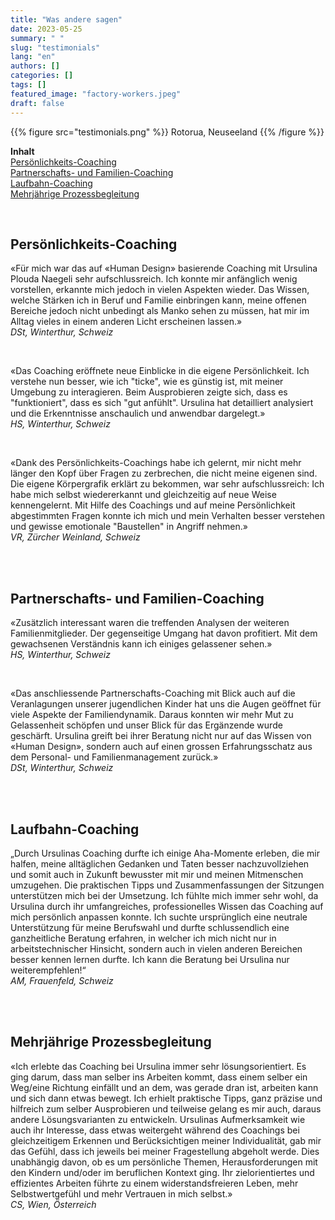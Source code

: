 ```yaml
---
title: "Was andere sagen"
date: 2023-05-25
summary: " "
slug: "testimonials"
lang: "en"
authors: []
categories: []
tags: []
featured_image: "factory-workers.jpeg"
draft: false
---
```


{{% figure src="testimonials.png" %}} Rotorua, Neuseeland {{% /figure %}} 
<br>

**Inhalt**  
[Persönlichkeits-Coaching](#persönlichkeits-coaching)  
[Partnerschafts- und Familien-Coaching](#partnerschafts--und-familien-coaching)  
[Laufbahn-Coaching](#laufbahn-coaching)  
[Mehrjährige Prozessbegleitung](#mehrjährige-prozessbegleitung)  

<br>  

## Persönlichkeits-Coaching  

«Für mich war das auf «Human Design» basierende Coaching mit Ursulina Plouda Naegeli sehr aufschlussreich. Ich konnte mir anfänglich wenig vorstellen, erkannte mich jedoch in vielen Aspekten wieder. Das Wissen, welche Stärken ich in Beruf und Familie einbringen kann, meine offenen Bereiche jedoch nicht unbedingt als Manko sehen zu müssen, hat mir im Alltag vieles in einem anderen Licht erscheinen lassen.»  
*DSt, Winterthur, Schweiz*  

<br>

«Das Coaching eröffnete neue Einblicke in die eigene Persönlichkeit. Ich verstehe nun besser, wie ich "ticke", wie es günstig ist, mit meiner Umgebung zu interagieren.
Beim Ausprobieren zeigte sich, dass es "funktioniert", dass es sich "gut anfühlt". Ursulina hat detailliert analysiert und die Erkenntnisse anschaulich und anwendbar dargelegt.»  
*HS, Winterthur, Schweiz*  

<br>  

«Dank des Persönlichkeits-Coachings habe ich gelernt, mir nicht mehr länger den Kopf über Fragen zu zerbrechen, die nicht meine eigenen sind.
Die eigene Körpergrafik erklärt zu bekommen, war sehr aufschlussreich: Ich habe mich selbst wiedererkannt und gleichzeitig auf neue Weise kennengelernt. Mit Hilfe des Coachings und auf meine Persönlichkeit abgestimmten Fragen konnte ich mich und mein Verhalten besser verstehen und gewisse emotionale "Baustellen" in Angriff nehmen.»   
*VR, Zürcher Weinland, Schweiz*  

<br>  
<br>  


## Partnerschafts- und Familien-Coaching  

«Zusätzlich interessant waren die treffenden Analysen der weiteren Familienmitglieder. Der gegenseitige Umgang hat davon profitiert. Mit dem gewachsenen Verständnis kann ich einiges gelassener sehen.»  
*HS, Winterthur, Schweiz*

<br>  

«Das anschliessende Partnerschafts-Coaching mit Blick auch auf die Veranlagungen unserer jugendlichen Kinder hat uns die Augen geöffnet für viele Aspekte der Familiendynamik. Daraus konnten wir mehr Mut zu Gelassenheit schöpfen und unser Blick für das Ergänzende wurde geschärft. Ursulina greift bei ihrer Beratung nicht nur auf das Wissen von «Human Design», sondern auch auf einen grossen Erfahrungsschatz aus dem Personal- und Familienmanagement zurück.»  
*DSt, Winterthur, Schweiz*  

<br>  
<br>  


## Laufbahn-Coaching  

„Durch Ursulinas Coaching durfte ich einige Aha-Momente erleben, die mir halfen, meine alltäglichen Gedanken und Taten besser nachzuvollziehen und somit auch in Zukunft bewusster mit mir und meinen Mitmenschen umzugehen. Die praktischen Tipps und Zusammenfassungen der Sitzungen unterstützen mich bei der Umsetzung. Ich fühlte mich immer sehr wohl, da Ursulina durch ihr umfangreiches, professionelles Wissen das Coaching auf mich persönlich anpassen konnte. Ich suchte ursprünglich eine neutrale Unterstützung für meine Berufswahl und durfte schlussendlich eine ganzheitliche Beratung erfahren, in welcher ich mich nicht nur in arbeitstechnischer Hinsicht, sondern auch in vielen anderen Bereichen besser kennen lernen durfte. Ich kann die Beratung bei Ursulina nur weiterempfehlen!“  
*AM, Frauenfeld, Schweiz*  

<br>  
<br>  

## Mehrjährige Prozessbegleitung  

«Ich erlebte das Coaching bei Ursulina immer sehr lösungsorientiert. Es ging darum, dass man selber ins Arbeiten kommt, dass einem selber ein Weg/eine Richtung einfällt und an dem, was gerade dran ist, arbeiten kann und sich dann etwas bewegt. Ich erhielt praktische Tipps, ganz präzise und hilfreich zum selber Ausprobieren und teilweise gelang es mir auch, daraus andere Lösungsvarianten zu entwickeln. Ursulinas Aufmerksamkeit wie auch ihr Interesse, dass etwas weitergeht während des Coachings bei gleichzeitigem Erkennen und Berücksichtigen meiner Individualität, gab mir das Gefühl, dass ich jeweils bei meiner Fragestellung abgeholt werde. Dies unabhängig davon, ob es um persönliche Themen, Herausforderungen mit den Kindern und/oder im beruflichen Kontext ging. Ihr zielorientiertes und effizientes Arbeiten führte zu einem widerstandsfreieren Leben, mehr Selbstwertgefühl und mehr Vertrauen in mich selbst.»  
*CS, Wien, Österreich*  